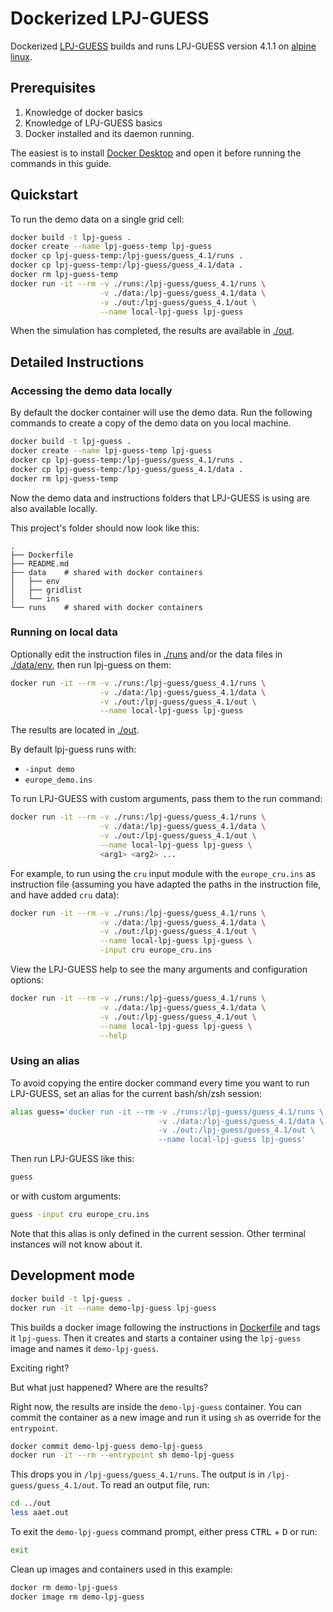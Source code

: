 # Dockerized LPJ-GUESS

Dockerized [LPJ-GUESS](https://web.nateko.lu.se/lpj-guess/) builds and runs LPJ-GUESS version 4.1.1 on [alpine linux](https://www.alpinelinux.org/).

## Prerequisites

1. Knowledge of docker basics
2. Knowledge of LPJ-GUESS basics
3. Docker installed and its daemon running.

The easiest is to install [Docker Desktop](https://docs.docker.com/get-docker/) and open it before running the commands in this guide.

## Quickstart

To run the demo data on a single grid cell:

```sh
docker build -t lpj-guess .
docker create --name lpj-guess-temp lpj-guess
docker cp lpj-guess-temp:/lpj-guess/guess_4.1/runs .
docker cp lpj-guess-temp:/lpj-guess/guess_4.1/data .
docker rm lpj-guess-temp
docker run -it --rm -v ./runs:/lpj-guess/guess_4.1/runs \
                    -v ./data:/lpj-guess/guess_4.1/data \
                    -v ./out:/lpj-guess/guess_4.1/out \
                    --name local-lpj-guess lpj-guess
```

When the simulation has completed, the results are available in [./out](./out).

## Detailed Instructions

### Accessing the demo data locally

By default the docker container will use the demo data.
Run the following commands to create a copy of the demo data on you local machine.

```sh
docker build -t lpj-guess .
docker create --name lpj-guess-temp lpj-guess
docker cp lpj-guess-temp:/lpj-guess/guess_4.1/runs .
docker cp lpj-guess-temp:/lpj-guess/guess_4.1/data .
docker rm lpj-guess-temp
```

Now the demo data and instructions folders that LPJ-GUESS is using are also available locally.

This project's folder should now look like this:

```text
.
├── Dockerfile
├── README.md
├── data    # shared with docker containers
│   ├── env
│   ├── gridlist
│   └── ins
└── runs    # shared with docker containers
```

### Running on local data

Optionally edit the instruction files in [./runs](./runs) and/or the data files in [./data/env](./data/env), then run lpj-guess on them:

```sh
docker run -it --rm -v ./runs:/lpj-guess/guess_4.1/runs \
                    -v ./data:/lpj-guess/guess_4.1/data \
                    -v ./out:/lpj-guess/guess_4.1/out \
                    --name local-lpj-guess lpj-guess
```

The results are located in [./out](./out).

By default lpj-guess runs with:

- `-input demo`
- `europe_demo.ins`

To run LPJ-GUESS with custom arguments, pass them to the run command:

```sh
docker run -it --rm -v ./runs:/lpj-guess/guess_4.1/runs \
                    -v ./data:/lpj-guess/guess_4.1/data \
                    -v ./out:/lpj-guess/guess_4.1/out \
                    --name local-lpj-guess lpj-guess \
                    <arg1> <arg2> ...
```

For example, to run using the `cru` input module with the `europe_cru.ins` as instruction file (assuming you have adapted the paths in the instruction file, and have added `cru` data):

```sh
docker run -it --rm -v ./runs:/lpj-guess/guess_4.1/runs \
                    -v ./data:/lpj-guess/guess_4.1/data \
                    -v ./out:/lpj-guess/guess_4.1/out \
                    --name local-lpj-guess lpj-guess \
                    -input cru europe_cru.ins
```

View the LPJ-GUESS help to see the many arguments and configuration options:

```sh
docker run -it --rm -v ./runs:/lpj-guess/guess_4.1/runs \
                    -v ./data:/lpj-guess/guess_4.1/data \
                    -v ./out:/lpj-guess/guess_4.1/out \
                    --name local-lpj-guess lpj-guess \
                    --help
```

### Using an alias

To avoid copying the entire docker command every time you want to run LPJ-GUESS, set an alias for the current bash/sh/zsh session:

```sh
alias guess='docker run -it --rm -v ./runs:/lpj-guess/guess_4.1/runs \
                                 -v ./data:/lpj-guess/guess_4.1/data \
                                 -v ./out:/lpj-guess/guess_4.1/out \
                                 --name local-lpj-guess lpj-guess'
```

Then run LPJ-GUESS like this:

```sh
guess
```

or with custom arguments:

```sh
guess -input cru europe_cru.ins
```

Note that this alias is only defined in the current session. Other terminal instances will not know about it.

## Development mode

```sh
docker build -t lpj-guess .
docker run -it --name demo-lpj-guess lpj-guess
```

This builds a docker image following the instructions in [Dockerfile](/Dockerfile) and tags it `lpj-guess`.
Then it creates and starts a container using the `lpj-guess` image and names it `demo-lpj-guess`.

Exciting right?

But what just happened? Where are the results?

Right now, the results are inside the `demo-lpj-guess` container. You can commit the container as a new image and run it using `sh` as override for the `entrypoint`.

```sh
docker commit demo-lpj-guess demo-lpj-guess
docker run -it --rm --entrypoint sh demo-lpj-guess
```

This drops you in `/lpj-guess/guess_4.1/runs`. The output is in `/lpj-guess/guess_4.1/out`. To read an output file, run:

```sh
cd ../out
less aaet.out
```

To exit the `demo-lpj-guess` command prompt, either press <kbd>CTRL</kbd> + <kbd>D</kbd> or run:

```sh
exit
```

Clean up images and containers used in this example:

```sh
docker rm demo-lpj-guess
docker image rm demo-lpj-guess
```
